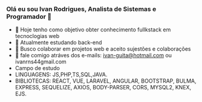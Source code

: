  ### Olá eu sou Ivan Rodrigues, Analista de Sistemas e Programador 👋



- 🔭 Hoje tenho como objetivo obter conhecimento fullkstack em tecnoclogias web
- 🌱 Atualmente estudando back-end
- 👯 Busco colaborar em projetos web e aceito sujestões e colaborações 
- 💬 fale comigo atráves dos e-mails: ivan-guita@hotmail.com ou ivanrns44gmail.com
- Campo de estudo
- LINGUAGENS: JS,PHP,TS,SQL,JAVA.
- BIBLIOTECAS: REACT, VUE, LARAVEL, ANGULAR, BOOTSTRAP, BULMA, EXPRESS, SEQUELIZE, AXIOS, BODY-PARSER, CORS, MYSQL2, KNEX, EJS.

